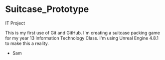 # Suitcase_Prototype
IT Project

This is my first use of Git and GitHub.
I'm creating a suitcase packing game for my year 13 Information Technology Class.
I'm using Unreal Engine 4.8.1 to make this a reality.

- Sam
